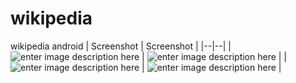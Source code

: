 # wikipedia
wikipedia android
| Screenshot | Screenshot |
|--|--|
| ![enter image description here](https://h3.linklick.ir/c060e423e78b1b40c96a33f737d1a2f2/IMG_20250905_141944.jpg) | ![enter image description here](https://h3.linklick.ir/c060e423e78b1b40c96a33f737d1a2f2/IMG_20250905_142033.jpg) |
| ![enter image description here](https://h3.linklick.ir/c060e423e78b1b40c96a33f737d1a2f2/IMG_20250905_142015.jpg) | ![enter image description here](https://h3.linklick.ir/c060e423e78b1b40c96a33f737d1a2f2/IMG_20250905_142033.jpg) |

